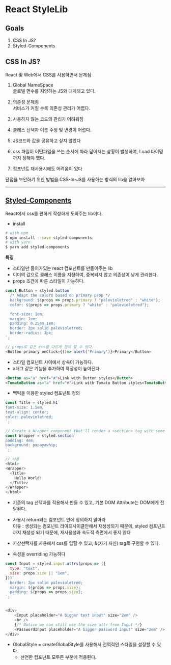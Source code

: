 # React StyleLib


## Goals 
1. CSS In JS? 
2. Styled-Components


## CSS In JS? 

React 및 Web에서 CSS를 사용하면서 문제점

1. Global NameSpace   
   글로벌 면수를 지양하는 JS와 대치되고 있다.

2. 의존성 문제점  
   서비스가 커질 수록 의존성 관리가 어렵다. 

3. 사용하지 않는 코드의 관리가 어려워짐 
4. 클래스 선택자 이름 수정 및 변경이 어렵다.
5. JS코드와 값을 공유하고 싶지 않았다 
6. css 파일이 어떤파일을 쓰는 순서에 따라 덮어지는 상황이 발생하여, Load 타이밍까지 정해야 했다. 
7. 컴포넌트 재사용시에도 어려움이 있다 

단점을 보안하기 위한 방법을 CSS-In-JS를 사용하는 방식의 lib을 알아보자 

 
---

##  [Styled-Components](https://styled-components.com/)

React에서 css를 편하게 작성하게 도와주는 lib이다.

- install
```bash
# with npm
$ npm install --save styled-components
# with yarn 
$ yarn add styled-components
```

**특징**

- 스타일만 들어가있는 react 컴포넌트를 만들어주는 lib
- 이미의 값으로 클래스 이름을 지정하여, 중복되지 않고 의존성이 낮게 관리한다.
- props 조건에 따른 스타일이 가능하다. 
```js
const Button = styled.button`
  /* Adapt the colors based on primary prop */
  background: ${props => props.primary ? "palevioletred" : "white"};
  color: ${props => props.primary ? "white" : "palevioletred"};

  font-size: 1em;
  margin: 1em;
  padding: 0.25em 1em;
  border: 2px solid palevioletred;
  border-radius: 3px;
`;

// props로 같은 css를 다르게 정의 할 수 있다.
<Button primary onClick={()=> alert('Primary')}>Primary</Button>
```

- 스타일 컴포넌트 사이에서 상속이 가능하다.
- a태그 같은 기능을 추가하여 확장성이 높아진다.

```html
<Button as="a" href="#">Link with Button styles</Button>
<TomatoButton as="a" href="#">Link with Tomato Button styles<TomatoButton>
```


- 백틱을 이용한 styled 컴포넌트 정의 
```js
const Title = styled.h1`
font-size: 1.5em;
text-align: center;
color: palevioletred;
`;

// Create a Wrapper component that'll render a <section> tag with some styles
const Wrapper = styled.section`
padding: 4em;
background: papayawhip;
`;

// 사용
<html>
<Wrapper>
  <Title>
    Hello World!
  </Title>
</Wrapper>
</html>
```
- 기존의 tag 선택자를 적용해서 만들 수 있고, 기본 DOM Attribute는 DOM에게 전달된다.
  
- 사용시 return되는 컴포넌트 안에 정의하지 말아라   
  이유 : 생성되는 컴포넌트 라이프사이클안에서 재생성되기 때문에, styled 컴포넌트까지 재생성   되기 때문에, 재사용성과 속도적 측면에서 좋지 않다

- 가상선택자를 사용해서 css를 입힐 수 있고, &(자기 자신) tag로 구현할 수 있다.
- 속성을 overriding 가능하다 
```js
const Input = styled.input.attrs(props => ({
  type: "text",
  size: props.size || "1em",
}))`
  border: 2px solid palevioletred;
  margin: ${props => props.size};
  padding: ${props => props.size};
`;


<div>
    <Input placeholder="A bigger text input" size="2em" />
    <br />
    {/* Notice we can still use the size attr from Input */}
    <PasswordInput placeholder="A bigger password input" size="2em" />
</div>

```

- GlobalStyle = createGlobalStyle를 사용해서 전역적인 스타일을 설정할 수 있다.
  - 선언한 컴포넌트 모두든 부분에 적용된다. 